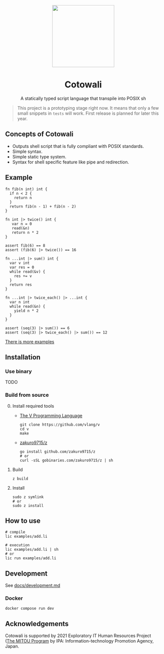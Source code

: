 <div align="center">
  <img width="200" src="https://raw.githubusercontent.com/cotowali/logo/main/cotowali.svg?sanitize=true">
  <h1>Cotowali</h1>
  <p>A statically typed script language that transpile into POSIX sh</p>
</div>

> This project is a prototyping stage right now.
> It means that only a few small snippets in `tests` will work.
> First release is planned for later this year.

## Concepts of Cotowali

- Outputs shell script that is fully compliant with POSIX standards.
- Simple syntax.
- Simple static type system.
- Syntax for shell specific feature like pipe and redirection.

## Example

```
fn fib(n int) int {
  if n < 2 {
    return n
  }
  return fib(n - 1) + fib(n - 2)
}

fn int |> twice() int {
   var n = 0
   read(&n)
   return n * 2
}

assert fib(6) == 8
assert (fib(6) |> twice()) == 16

fn ...int |> sum() int {
  var v int
  var res = 0
  while read(&v) {
    res += v
  }
  return res
}

fn ...int |> twice_each() |> ...int {
  var n int
  while read(&n) {
    yield n * 2
  }
}

assert (seq(3) |> sum()) == 6
assert (seq(3) |> twice_each() |> sum()) == 12
```

[There is more examples](./examples)

## Installation

### Use binary

TODO

### Build from source

0. Install required tools

    - [The V Programming Language](https://github.com/vlang/v)
        ```
        git clone https://github.com/vlang/v
        cd v
        make
        ```

    - [zakuro9715/z](https://github.com/zakuro9715/z)
        ```
        go install github.com/zakuro9715/z
        # or
        curl -sSL gobinaries.com/zakuro9715/z | sh
        ```

1. Build

    ```
    z build
    ```

2. Install

    ```
    sudo z symlink
    # or
    sudo z install
    ```

## How to use

```
# compile
lic examples/add.li

# execution
lic examples/add.li | sh
# or
lic run examples/add.li
```

## Development

See [docs/development.md](./docs/development.md)

### Docker

```
docker compose run dev
```

## Acknowledgements

Cotowali is supported by 2021 Exploratory IT Human Resources Project ([The MITOU Program](https://www.ipa.go.jp/english/humandev/third.html) by IPA: Information-technology Promotion Agency, Japan.
